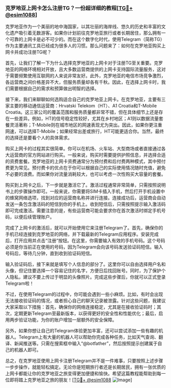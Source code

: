 ### 克罗地亚上网卡怎么注册TG？一份超详细的教程[[TG💪+ @esim1088](https://t.me/s/esim1088)]

克罗地亚作为一个美丽的地中海国家，以其壮丽的海岸线、悠久的历史和丰富的文化遗产吸引着无数游客。如果你计划前往克罗地亚旅行或者长期居住，那么拥有一个可靠的上网卡是必不可少的。而在这个数字化时代，使用Telegram（简称TG）作为主要通讯工具已经成为很多人的习惯。那么问题来了：如何在克罗地亚购买上网卡并成功注册TG呢？

首先，让我们了解一下为什么选择克罗地亚的上网卡对于注册TG至关重要。克罗地亚的网络环境相对开放，且大多数运营商提供的上网卡支持国际流量服务，这对于需要频繁使用互联网的人来说非常友好。此外，克罗地亚的电信市场竞争激烈，各运营商之间价格差异不大，但服务质量却各有千秋。因此，在选择上网卡时，我们需要根据自己的需求和预算做出明智的选择。

接下来，我们来聊聊如何选购适合自己的克罗地亚上网卡。在克罗地亚，主要有三家主要的移动通信运营商：Hrvatski Telekom（HT）、A1 Croatia和T-Mobile Croatia。这三家公司的覆盖范围和服务质量都非常不错，但在具体细节上还是存在一些差异。例如，HT的信号稳定性较好，尤其在乡村地区；A1则以数据流量套餐灵活著称；T-Mobile则在城市地区的网速表现尤为突出。因此，如果你更注重网速，可以选择T-Mobile；如果经常出差或旅行，HT可能更适合你。当然，最终的选择还是要看个人的具体需求。

购买上网卡的过程其实很简单。你可以在机场、火车站、大型商场或者直接通过各大运营商的官方网站进行购买。一般来说，购买时需要提供护照信息，并选择合适的资费套餐。克罗地亚的上网卡资费通常分为预付费和后付费两种模式，其中预付费更为常见。预付费卡的优点在于你可以根据自己的实际使用情况随时充值，避免不必要的浪费。而如果你对流量消耗较大，也可以考虑一次性购买大容量的套餐。

购买到上网卡之后，下一步就是激活它了。激活过程通常非常简单，只需按照说明书上的步骤操作即可。一般来说，你需要将SIM卡插入手机，然后打开手机设置中的蜂窝网络选项，找到对应的运营商名称并进行连接。连接成功后，运营商会自动发送一条包含激活码的短信到你的手机上。收到短信后，只需按照提示输入激活码即可完成激活。需要注意的是，有些运营商可能会要求你在首次激活时绑定手机号码，以便后续管理账户。

完成了上网卡的激活后，就可以开始使用它来注册Telegram了。首先，确保你的手机已经连接到克罗地亚的网络，并下载最新的Telegram应用程序。安装完成后，打开应用并点击“注册”按钮。在这里，你需要输入有效的手机号码。这个号码必须是你当前正在使用的号码，因为Telegram会向该号码发送验证码短信。输入号码后，等待几分钟，直到收到验证码短信。

输入验证码后，接下来就是填写个人信息的部分了。这里你可以自由选择用户名和头像，但记住要选择一个容易记住的名字，方便日后找回账号。同时，为了保护个人隐私，建议不要上传过于明显的头像照片。完成这些步骤后，你就可以正式登录Telegram啦！

不过，在使用Telegram的过程中，你可能会遇到一些小麻烦。比如，有时会出现无法接收验证码的情况，或者担心自己的聊天记录被泄露。针对这些问题，我建议大家采取以下措施：首先，确保你的网络连接稳定，尤其是在接收验证码时；其次，定期更新Telegram至最新版本，以获得更好的安全性和性能优化；最后，启用两步验证功能，为你的账户增加一层额外的安全保障。

另外，如果你想让自己的Telegram体验更加丰富，还可以尝试添加一些有趣的机器人。Telegram上有大量的机器人可以帮助你完成各种任务，比如天气查询、翻译、新闻推送等。只需在搜索框中输入“@botfather”，然后按照提示创建属于自己的机器人即可。

总之，在克罗地亚使用上网卡注册Telegram并不是一件难事，只要按照上述步骤一步步操作，就能轻松搞定。无论你是短期旅行者还是长期居民，拥有一张优质的上网卡都能让你的克罗地亚之旅变得更加便捷和愉快。希望这篇教程能帮助到每一位即将踏上克罗地亚之旅的朋友！[[TG💪+ @esim1088](https://t.me/s/esim1088) ![Image](https://i.postimg.cc/4NQfJmqS/Snipaste-2025-05-13-00-14-12.png)]